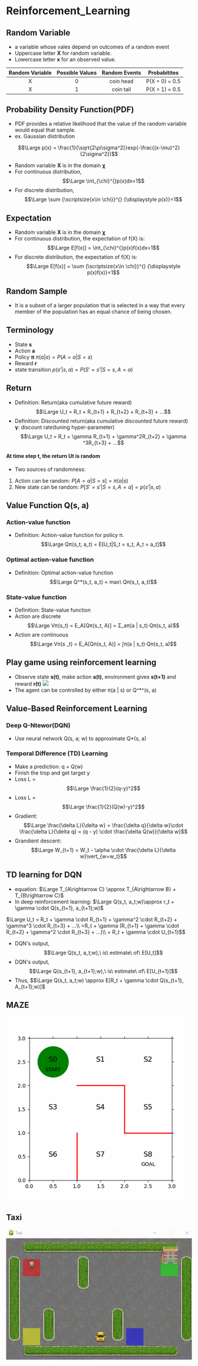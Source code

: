 # Reinforcement_Learning

## Random Variable
- a variable whose vales depend on outcomes of a random event
- Uppercase letter **X** for random variable.
- Lowercase letter **x** for an observed value.

|Random Variable|Possible Values|Random Events|Probabitites|
|:-:|:-:|:-:|:-:|
|X|0|coin head|P(X = 0) = 0.5|
|X|1|coin tail|P(X = 1) = 0.5|

## Probability Density Function(PDF)
- PDF provides a relative likelihood that  the value of the random variable would equal that sample.
- ex. Gaussian distribution

$$\Large  p(x) = \frac{1}{\sqrt{2\pi\sigma^2}}exp(-\frac{(x-\mu)^2}{2\sigma^2})$$

- Random variable **X** is in the domain **χ**
- For continuous distribution,
$$\Large \int_{\chi}^{}p(x)dx=1$$
- For discrete distribution,
$$\Large \sum {\scriptsize{x\in \chi}}^{} {\displaystyle p(x)}=1$$

## Expectation
- Random variable **X** is in the domain **χ**
- For continuous distribution, the expectation of f(X) is:
$$\Large E[f(x)] = \int_{\chi}^{}p(x)f(x)dx=1$$
- For discrete distribution, the expectation of f(X) is:
$$\Large E[f(x)] = \sum {\scriptsize{x\in \chi}}^{} {\displaystyle p(x)f(x)}=1$$


## Random Sample
- It is a subset of a larger population that is selected in a way that every member of the population has an equal chance of being chosen. 

## Terminology
- State **s**
- Action **a**
- Policy **π**
$π(a | s) = P(A = a | S = s)$
- Reward **r**
- state transition
$p(s' | s , a) = P(S' = s' | S = s , A = a)$


## Return
- Definition: Return(aka cumulative future reward)
$$\Large U_t = R_t + R_{t+1} + R_{t+2} + R_{t+3} + ...$$
- Definition: Discounted return(aka cumulative discounted future reward)
**γ**: discount rate(tuning hyper-parameter)
$$\Large U_t = R_t + \gamma R_{t+1} + \gamma^2R_{t+2} + \gamma ^3R_{t+3} + ...$$

#### At time step t, the return Ut is random
- Two sources of randomness:
1. Action can be random: $P[A = a | S = s] = π(a | s)$
2. New state can be random: $P[S' = s' | S = s, A = a] = p(s' | s, a)$

## Value Function Q(s, a)
### Action-value function
- Definition: Action-value function for policy π.
$$\Large Qπ(s_t, a_t) = E[U_t|S_t = s_t, A_t = a_t]$$

### Optimal action-value function
- Definition: Optimal action-value function
$$\Large Q^*(s_t, a_t) = max\ Qπ(s_t, a_t)$$

### State-value function
- Definition: State-value function
- Action are discrete
$$\Large Vπ(s_t) = E_A[Qπ(s_t, A)] = Σ_aπ(a | s_t)‧Qπ(s_t, a)$$
- Action are continuous
$$\Large Vπ(s
_t) = E_A[Qπ(s_t, A)] = ∫π(a | s_t)‧Qπ(s_t, a)$$

## Play game using reinforcement learning
- Observe state **s(t)**, make action **a(t)**, environment gives **s(t+1)** and reward **r(t)**
![](https://i.imgur.com/7SAPAfU.png)
- The agent can be controlled by either π(a | s) or Q^*^(s, a)

## Value-Based Reinforcement Learning
### Deep Q-Ntewor(DQN)
- Use neural network Q(s, a; w) to approximate Q*(s, a)
### Temporal Difference (TD) Learning
- Make a prediction: q = Q(w)
- Finish the trop and get target y
- Loss L = $$\Large \frac{1}{2}(q-y)^2$$
- Loss L = $$\Large \frac{1}{2}(Q(w)-y)^2$$
- Gradient: $$\Large \frac{\delta L}{\delta w} = \frac{\delta q}{\delta w}\cdot \frac{\delta L}{\delta q} = (q - y) \cdot \frac{\delta Q(w)}{\delta w}$$
- Grandient descent: $$\Large W_{t+1} = W_t - \alpha \cdot \frac{\delta L}{\delta w}\vert_{w=w_t}$$
## TD learning for DQN
- equation: $\Large T_{A\rightarrow C} \approx T_{A\rightarrow B} + T_{B\rightarrow C}$
- In deep reinforcement learning: $\Large Q(s_t, a_t;w)\approx r_t + \gamma \cdot Q(s_{t+1}, a_{t+1};w)$

$\Large U_t = R_t + \gamma \cdot R_{t+1} + \gamma^2 \cdot R_{t+2} + \gamma^3 \cdot R_{t+3} + ...\\
=R_t + \gamma (R_{t+1} + \gamma \cdot R_{t+2} + \gamma^2 \cdot R_{t+3} + ...)\\
= R_t + \gamma \cdot U_{t+1}$$
- DQN's output, $$\Large Q(s_t, a_t;w),\ is\ estimate\  of\ E[U_t]$$
- DQN's output, $$\Large Q(s_{t+1}, a_{t+1};w),\ is\ estimate\  of\ E[U_{t+1}]$$
- Thus, $$\Large Q(s_t, a_t;w) \approx
 E[R_t + \gamma \cdot Q(s_{t+1}, A_{t+1};w)]$
 


## MAZE
![maze_1.gif](https://github.com/kerong2002/Reinforcement_Learning/blob/main/Book_L2/maze_1.gif)

## Taxi
![taxi.gif](https://github.com/kerong2002/Reinforcement_Learning/blob/main/GYM/taxi_class.gif)

